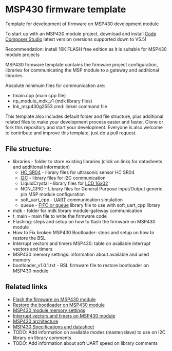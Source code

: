# MSP430 firmware template
Template for development of firmware on MSP430 development module

To start up with an MSP430 module project, download and install [Code Composer Studio](http://processors.wiki.ti.com/index.php/Download_CCS) latest version (versions supported down to V5.5)

Recommendation: install 16K FLASH free edition as it is suitable for MSP430 module projects

MSP430 firmware template contains the firmware project configuration, libraries for communicating the MSP module to a gateway and additional libraries.

Absolute minimum files for communication are:

- tmain.cpp (main cpp file)
- np_module_mdk_v1 (mdk library files)
- lnk_msp430g2553.cmd: linker command file

This template also includes default folder and file structure, plus additional related files to make your development process easier and faster. Clone or fork this repository and start your development. Everyone is also welcome to contribute and improve this template, just do a pull request.

## File structure:

- libraries - folder to store existing libraries (click on links for datasheets and additional information)
    - [HC_SR04](https://cdn.sparkfun.com/datasheets/Sensors/Proximity/HCSR04.pdf) - library files for ultrasonic sensor HC SR04
    - [I2C](https://learn.sparkfun.com/tutorials/i2c) - library files for I2C communication
    - LiquidCrystal - library files for [LCD 16x02](https://www.sparkfun.com/datasheets/LCD/ADM1602K-NSW-FBS-3.3v.pdf)
    - NCN_GPIO - Library files for General Purpose Input/Output generic pin MSP module configuration
    - soft_uart_cpp - [UART](http://www.simplyembedded.org/tutorials/msp430-uart/) communication simulation
    - queue - [FIFO or queue](http://www.simplyembedded.org/tutorials/interrupt-free-ring-buffer/) library file to use with soft_uart_cpp library
- mdk - folder for mdk library module-gateway communication
- t_main - main file to write the firmware code
- Flashing: steps and setup on how to flash the firmware on MSP430 module
- How to Fix broken MSP430 Bootloader: steps and setup on how to restore the BSL 
- Interrupt vectors and timers MSP430: table on available interrupt vectors and timers 
- MSP430 memory settings: information about available and used memory
- bootloader_v1.0.1.txt - BSL firmware file to restore bootloader on MSP430 module

## Related links 
- [Flash the firmware on MSP430 module](https://github.com/nexpaq/msp430-firmware-template/blob/master/Flashing.md)
- [Restore the bootloader on MSP430 module](https://github.com/nexpaq/msp430-firmware-template/blob/master/restorebootloader.md)
- [MSP430 module memory settings](https://github.com/nexpaq/msp430-firmware-template/blob/master/MSP430%20memory%20settings%20.md) 
- [Interrupt vectors and timers on MSP430 module](https://github.com/nexpaq/msp430-firmware-template/blob/master/Interrupt%20vectors%20and%20timers%20msp430.md)
- [MSP430 architecture](http://www.simplyembedded.org/tutorials/msp430-architecture/)
- [MSP430 Specifications and datasheet](http://www.ti.com/lit/ds/symlink/msp430g2253.pdf)
- TODO: Add information on available modes (master/slave) to use on I2C library on library comments
- TODO: Add information about soft UART speed on library comments 
